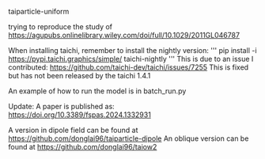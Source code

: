  taiparticle-uniform

trying to reproduce the study of https://agupubs.onlinelibrary.wiley.com/doi/full/10.1029/2011GL046787

When installing taichi, remember to install the nightly version:
'''
pip install -i https://pypi.taichi.graphics/simple/ taichi-nightly
'''
This is due to an issue I contributed: https://github.com/taichi-dev/taichi/issues/7255
This is fixed but has not been released by the taichi 1.4.1

An example of how to run the model is in batch_run.py

Update: A paper is published as: https://doi.org/10.3389/fspas.2024.1332931

A version in dipole field can be found at https://github.com/donglai96/taiparticle-dipole
An oblique version can be found at https://github.com/donglai96/taiow2
